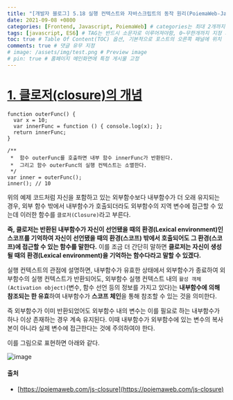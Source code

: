 ```yaml
---
title: "[개발자 블로그] 5.18 실행 컨텍스트와 자바스크립트의 동작 원리(PoiemaWeb-Javascript)" # post의 layout이 기본적으로 post로 설정되어있어서 Front Matter에 따로 layout변수를 만들어 주지 않아도 됨
date: 2021-09-08 +0800
categories: [Frontend, Javascript, PoiemaWeb] # categories는 최대 2개까지 가능
tags: [javascript, ES6] # TAG는 반드시 소문자로 이루어져야함, 0~무한개까지 지정 가능
toc: true # Table Of Content(TOC) 옵션, 기본적으로 포스트의 오른쪽 패널에 위치
comments: true # 댓글 유무 지정
# image: /assets/img/test.png # Preview image
# pin: true # 홈페이지 메인화면에 특정 게시물 고정
---
```


# [1. 클로저(closure)의 개념](https://poiemaweb.com/js-closure#1-%ED%81%B4%EB%A1%9C%EC%A0%80closure%EC%9D%98-%EA%B0%9C%EB%85%90)

~~~
function outerFunc() {
  var x = 10;
  var innerFunc = function () { console.log(x); };
  return innerFunc;
}

/**
 *  함수 outerFunc를 호출하면 내부 함수 innerFunc가 반환된다.
 *  그리고 함수 outerFunc의 실행 컨텍스트는 소멸한다.
 */
var inner = outerFunc();
inner(); // 10
~~~

위의 예제 코드처럼 자신을 포함하고 있는 외부함수보다 내부함수가 더 오래 유지되는 경우, 외부 함수 밖에서 내부함수가 호출되더라도 외부함수의 지역 변수에 접근할 수 있는데 이러한 함수를 `클로저(Closure)`라고 부른다.

<b>즉, 클로저는 반환된 내부함수가 자신이 선언됐을 때의 환경(Lexical environment)인 스코프를 기억하여 자신이 선언됐을 때의 환경(스코프) 밖에서 호출되어도 그 환경(스코프)에 접근할 수 있는 함수를 말한다.</b> 이를 조금 더 간단히 말하면 <b>클로저는 자신이 생성될 때의 환경(Lexical environment)을 기억하는 함수다라고 말할 수 있겠다.</b>

실행 컨텍스트의 관점에 설명하면, 내부함수가 유효한 상태에서 외부함수가 종료하여 외부함수의 실행 컨텍스트가 반환되어도, 외부함수 실행 컨텍스트 내의 `활성 객체(Activation object)`(변수, 함수 선언 등의 정보를 가지고 있다)는 <b>내부함수에 의해 참조되는 한 유효</b>하여 내부함수가 <b>스코프 체인</b>을 통해 참조할 수 있는 것을 의미한다.

즉 외부함수가 이미 반환되었어도 외부함수 내의 변수는 이를 필요로 하는 내부함수가 하나 이상 존재하는 경우 계속 유지된다. 이때 내부함수가 외부함수에 있는 변수의 복사본이 아니라 실제 변수에 접근한다는 것에 주의하여야 한다.

이를 그림으로 표현하면 아래와 같다.

![image](https://user-images.githubusercontent.com/44339530/132440492-06f8af17-dc25-47a4-a88d-a25d1ac9b986.png)





#### 출처
- [https://poiemaweb.com/js-closure](https://poiemaweb.com/js-closure)